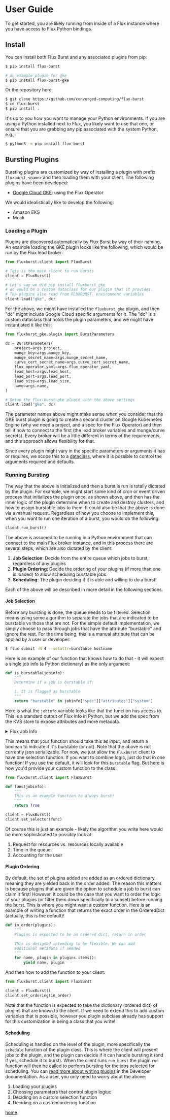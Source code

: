 # User Guide

To get started, you are likely running from inside of a Flux instance where you have
access to Flux Python bindings.

## Install

You can install both Flux Burst and any associated plugins from pip:

```bash
$ pip install flux-burst

# an example plugin for gke
$ pip install flux-burst-gke
```

Or the repository here:

```bash
$ git clone https://github.com/converged-computing/flux-burst 
$ cd flux-burst
$ pip install .
```

It's up to you how you want to manage your Python environments. If you are using
a Python installed next to Flux, you likely want to use that one, or ensure that you
are grabbing any pip associated with the system Python, e.g.,:

```bash
$ python3 -m pip install flux-burst
```

## Bursting Plugins

Bursting plugins are customized by way of installing a plugin with prefix `fluxburst_<name>` and then
loading them with your client. The following plugins have been developed:

 - [Google Cloud GKE](https://github.com/converged-computing/flux-burst-gke): using the Flux Operator


We would idealistically like to develop the following:

 - Amazon EKS
 - Mock

### Loading a Plugin

Plugins are discovered automatically by Flux Burst by way of their naming.
An example loading the GKE plugin looks like the following, which would be run by the Flux lead broker:

```python
from fluxburst.client import FluxBurst

# This is the main client to run bursts
client = FluxBurst()

# Let's say we did pip install fluxburst_gke
# dc would be a custom dataclass for our plugin that it provides.
# The plugins also read from FLUXBURST_ environment variables
client.load("gke", dc)
```

For the above, we might have installed the `fluxburst_gke` plugin, and then "dc"
might include Google Cloud specific arguments for it. The "dc" is a custom dataclass 
that holds the plugin parameters, and we might have instantiated it like this:

```python
from fluxburst_gke.plugin import BurstParameters

dc = BurstParameters(
    project=args.project,
    munge_key=args.munge_key,
    munge_secret_name=args.munge_secret_name,
    curve_cert_secret_name=args.curve_cert_secret_name,
    flux_operator_yaml=args.flux_operator_yaml,
    lead_host=args.lead_host,
    lead_port=args.lead_port,
    lead_size=args.lead_size,
    name=args.name,
)

# Setup the flux-burst-gke plugin with the above settings
client.load("gke", dc)
```

The parameter names above might make sense when you consider that the GKE
burst plugin is going to create a second cluster on Google Kubernetes Engine
(why we need a project, and a spec for the Flux Operator) and then tell it how
to connect to the first (the lead broker variables and munge/curve secrets).
Every broker will be a little different in terms of the requirements, and
this approach allows flexibility for that.

Since every plugin might vary in the specific parameters or arguments it has or requires,
we scope this to a [dataclass](https://www.dataquest.io/blog/how-to-use-python-data-classes/), 
where it is possible to control the arguments required and defaults.

### Running Bursting

The way that the above is initialized and then a burst is run is totally
dictated by the plugin. For example, we might start some kind of cron or event
driven process that initializes the plugin once, as shown above, and then has the inner logic of
the plugin determine when to create and destroy clusters, and how to assign
burstable jobs to them. It could also be that the above is done via a manual request.
Regardless of how you choose to implement this, when you want to run one iteration
of a burst, you would do the following:

```python
client.run_burst()
```

The above is assumed to be running in a Python environment that can connect to the main
Flux broker instance, and in this process there are several steps, which are also
dictated by the client:

1. **Job Selection**: Decide from the entire queue which jobs to burst, regardless of any plugins
2. **Plugin Ordering**: Decide the ordering of your plugins (if more than one is loaded) to allow scheduling burstable jobs.
3. **Scheduling**: The plugin deciding if it is able and willing to do a burst!

Each of the above will be described in more detail in the following sections.

#### Job Selection

Before any bursting is done, the queue needs to be filtered. Selection means
using some algorithm to separate the jobs that are indicated to be burstable
vs those that are not.  For the simple default implementation, we simply choose
to pass through jobs that have the attribute "burstable" and ignore the rest.
For the time being, this is a manual attribute that can be applied by a user
or developer:

```bash
$ flux submit -N 4 --setattr=burstable hostname
```

Here is an example of our function that knows how to do that - it will expect
a single job info (a Python dictionary) as the only argument:

```python
def is_burstable(jobinfo):
    """
    Determine if a job is burstable if:

    1. It is flagged as burstable
    """
    return "burstable" in jobinfo["spec"]["attributes"]["system"]
```

Here is what the `jobinfo` variable looks like that the function has access to.
This is a standard output of Flux info in Python, but we add the spec from the KVS store
to expose attributes and more metadata. 

<details>

<summary>Flux Job Info</summary>

```python
{'id': 12420793761792,
 'userid': 1000,
 'urgency': 16,
 'priority': 16,
 't_submit': 1687638917.9938345,
 't_depend': 1687638918.005533,
 'state': 8,
 'name': 'hostname',
 'ntasks': 4,
 'duration': 0.0,
 'nnodes': 4,
 'info': {'_t_depend': 1687638918.005533,
  '_t_run': 0.0,
  '_t_cleanup': 0.0,
  '_t_inactive': 0.0,
  '_duration': 0.0,
  '_expiration': 0.0,
  '_name': 'hostname',
  '_queue': '',
  '_ntasks': 4,
  '_ncores': '',
  '_nnodes': 4,
  '_priority': 16,
  '_ranks': '',
  '_nodelist': '',
  '_success': '',
  '_waitstatus': '',
  '_id': JobID(12420793761792),
  '_userid': 1000,
  '_urgency': 16,
  '_t_submit': 1687638917.9938345,
  '_state_id': 8,
  '_result_id': '',
  '_exception': {'occurred': '', 'severity': '', 'type': '', 'note': ''},
  '_annotations': {'annotationsDict': {}, 'atuple': X()},
  '_sched': ,
  '_user': ,
  '_dependencies': []},
 'spec': {'resources': [{'type': 'node',
    'count': 4,
    'exclusive': True,
    'with': [{'type': 'slot',
      'count': 1,
      'with': [{'type': 'core', 'count': 1}],
      'label': 'task'}]}],
  'tasks': [{'command': ['hostname'],
    'slot': 'task',
    'count': {'per_slot': 1}}],
  'attributes': {'system': {'duration': 0,
    'cwd': '/tmp/workflow/gke',
    'shell': {'options': {'rlimit': {'cpu': -1,
       'fsize': -1,
       'data': -1,
       'stack': 8388608,
       'core': 0,
       'nofile': 1048576,
       'as': -1,
       'rss': -1,
       'nproc': -1}}},
    'burstable': 1}},
  'version': 1}}
```

</details>

This means that your function should take this as input, and return a boolean
to indicate if it's burstable (or not). Note that the above is not currently json serializable.
For now, we just allow the `FluxBurst` client to have one selection function. 
If you want to combine logic, just do that in one function! If you use the default, it
will look for this `burstable` flag.  But here is how you'd provide your custom function to the class:

```python
from fluxburst.client import FluxBurst

def func(jobinfo):
    """
    This is an example function to always burst!
    """
    return True

client = FluxBurst()
client.set_selector(func)
```

Of course this is just an example - likely the algorithm you write here would
be more sophisticated to possibly look at:

1. Request for resources vs. resources locally available
2. Time in the queue
3. Accounting for the user


#### Plugin Ordering

By default, the set of plugins added are added as an ordered dictionary,
meaning they are yielded back in the order added. The reason this matters is because
plugins that are given the option to schedule a job to burst can claim it first!
However, it could be the case that you want to order the logic of your plugins (or filter them down specifically
to a subset) before running the burst. This is where you might want a custom function.
Here is an example of writing a function that returns the exact order in the
OrderedDict (actually, this is the default)!

```python
def in_order(plugins):
    """
    Plugins is expected to be an ordered dict, return in order

    This is designed intending to be flexible. We can add
    additional metadata if needed
    """
    for name, plugin in plugins.items():
        yield name, plugin
```

And then how to add the function to your client:

```python
from fluxburst.client import FluxBurst

client = FluxBurst()
client.set_ordering(in_order)
```

Note that the function is expected to take the dictionary (ordered dict)
of plugins that are known to the client. If we need to extend this
to add custom variables that is possible, however you plugin subclass
already has support for this customization in being a class that you write!

#### Scheduling

Scheduling is handled on the level of the plugin, more specifically the `schedule`
function of the plugin class. This is where the client will present jobs to the plugin,
and the plugin can decide if it can handle bursting it (and if yes, schedule it to burst).
When the client runs `run_burst` the plugin `run` function will then be called to perform
bursting for the jobs selected for scheduling. You can [read more about writing plugins](developer.md) in the
Developer documentation. As a user, you only need to worry about the above:

1. Loading your plugins
2. Choosing parameters that control plugin logiuc
3. Deciding on a custom selection function
4. Deciding on a custom ordering function

[home](/README.md#flux-burst)
